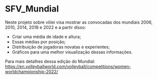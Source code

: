 # SFV_Mundial

Neste projeto sobre vôlei visa mostrar as convocadas dos mundiais 2006, 2010, 2014, 2018 e 2022 e a partir disso:
- Criar uma média de idade e altura;
- Essas médias por posição;
- Distribuição de jogadoras novatas e experientes;
- Gráficos para uma melhor visualização dessas informações.

Para mais detalhes dessa edição do Mundial:
<https://en.volleyballworld.com/volleyball/competitions/women-worldchampionship-2022/>
